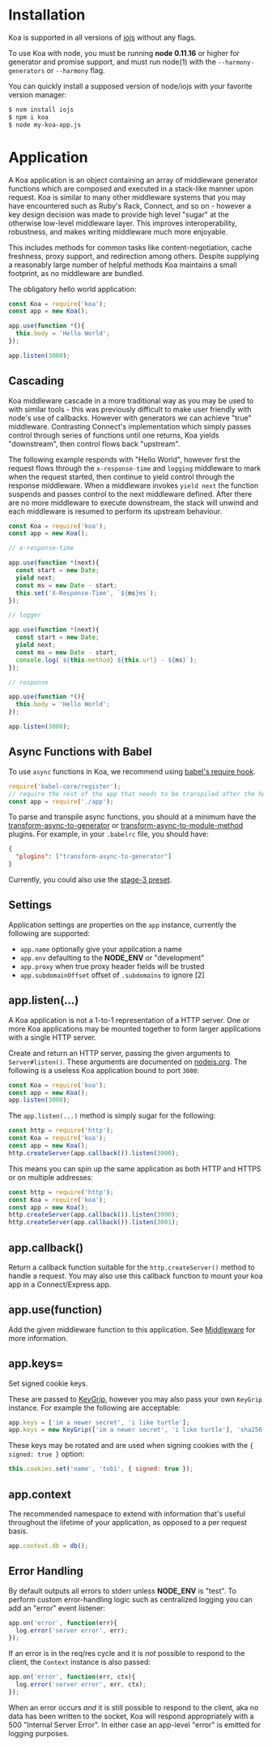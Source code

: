 # Installation

  Koa is supported in all versions of [iojs](https://iojs.org) without any flags.

  To use Koa with node, you must be running __node 0.11.16__ or higher for generator and promise support, and must run node(1)
  with the `--harmony-generators` or `--harmony` flag.

  You can quickly install a supposed version of node/iojs with your favorite version manager:

```bash
$ nvm install iojs
$ npm i koa
$ node my-koa-app.js
```

# Application

  A Koa application is an object containing an array of middleware generator functions
  which are composed and executed in a stack-like manner upon request. Koa is similar to many
  other middleware systems that you may have encountered such as Ruby's Rack, Connect, and so on -
  however a key design decision was made to provide high level "sugar" at the otherwise low-level
  middleware layer. This improves interoperability, robustness, and makes writing middleware much
  more enjoyable.

  This includes methods for common tasks like content-negotiation, cache freshness, proxy support, and redirection
  among others. Despite supplying a reasonably large number of helpful methods Koa maintains a small footprint, as
  no middleware are bundled.

  The obligatory hello world application:

```js
const Koa = require('koa');
const app = new Koa();

app.use(function *(){
  this.body = 'Hello World';
});

app.listen(3000);
```

## Cascading

  Koa middleware cascade in a more traditional way as you may be used to with similar tools -
  this was previously difficult to make user friendly with node's use of callbacks.
  However with generators we can achieve "true" middleware. Contrasting Connect's implementation which
  simply passes control through series of functions until one returns, Koa yields "downstream", then
  control flows back "upstream".

  The following example responds with "Hello World", however first the request flows through
  the `x-response-time` and `logging` middleware to mark when the request started, then continue
  to yield control through the response middleware. When a middleware invokes `yield next`
  the function suspends and passes control to the next middleware defined. After there are no more
  middleware to execute downstream, the stack will unwind and each middleware is resumed to perform
  its upstream behaviour.

```js
const Koa = require('koa');
const app = new Koa();

// x-response-time

app.use(function *(next){
  const start = new Date;
  yield next;
  const ms = new Date - start;
  this.set('X-Response-Time', `${ms}ms`);
});

// logger

app.use(function *(next){
  const start = new Date;
  yield next;
  const ms = new Date - start;
  console.log(`${this.method} ${this.url} - ${ms}`);
});

// response

app.use(function *(){
  this.body = 'Hello World';
});

app.listen(3000);
```

## Async Functions with Babel

To use `async` functions in Koa, we recommend using [babel's require hook](http://babeljs.io/docs/usage/require/).

```js
require('babel-core/register');
// require the rest of the app that needs to be transpiled after the hook
const app = require('./app');
```

To parse and transpile async functions,
you should at a minimum have the [transform-async-to-generator](http://babeljs.io/docs/plugins/transform-async-to-generator/)
or [transform-async-to-module-method](http://babeljs.io/docs/plugins/transform-async-to-module-method/) plugins.
For example, in your `.babelrc` file, you should have:

```json
{
  "plugins": ["transform-async-to-generator"]
}
```

Currently, you could also use the [stage-3 preset](http://babeljs.io/docs/plugins/preset-stage-3/).

## Settings

  Application settings are properties on the `app` instance, currently
  the following are supported:

  - `app.name` optionally give your application a name
  - `app.env` defaulting to the __NODE_ENV__ or "development"
  - `app.proxy` when true proxy header fields will be trusted
  - `app.subdomainOffset` offset of `.subdomains` to ignore [2]

## app.listen(...)

  A Koa application is not a 1-to-1 representation of a HTTP server.
  One or more Koa applications may be mounted together to form larger
  applications with a single HTTP server.

  Create and return an HTTP server, passing the given arguments to
  `Server#listen()`. These arguments are documented on [nodejs.org](http://nodejs.org/api/http.html#http_server_listen_port_hostname_backlog_callback). The following is a useless Koa application bound to port `3000`:

```js
const Koa = require('koa');
const app = new Koa();
app.listen(3000);
```

  The `app.listen(...)` method is simply sugar for the following:

```js
const http = require('http');
const Koa = require('koa');
const app = new Koa();
http.createServer(app.callback()).listen(3000);
```

  This means you can spin up the same application as both HTTP and HTTPS
  or on multiple addresses:

```js
const http = require('http');
const Koa = require('koa');
const app = new Koa();
http.createServer(app.callback()).listen(3000);
http.createServer(app.callback()).listen(3001);
```

## app.callback()

  Return a callback function suitable for the `http.createServer()`
  method to handle a request.
  You may also use this callback function to mount your koa app in a
  Connect/Express app.

## app.use(function)

  Add the given middleware function to this application. See [Middleware](https://github.com/koajs/koa/wiki#middleware) for
  more information.

## app.keys=

 Set signed cookie keys.

 These are passed to [KeyGrip](https://github.com/jed/keygrip),
 however you may also pass your own `KeyGrip` instance. For
 example the following are acceptable:

```js
app.keys = ['im a newer secret', 'i like turtle'];
app.keys = new KeyGrip(['im a newer secret', 'i like turtle'], 'sha256');
```

  These keys may be rotated and are used when signing cookies
  with the `{ signed: true }` option:

```js
this.cookies.set('name', 'tobi', { signed: true });
```

## app.context

  The recommended namespace to extend with information that's useful
  throughout the lifetime of your application, as opposed to a per request basis.

```js
app.context.db = db();
```

## Error Handling

  By default outputs all errors to stderr unless __NODE_ENV__ is "test". To perform custom error-handling logic such as centralized logging you
  can add an "error" event listener:

```js
app.on('error', function(err){
  log.error('server error', err);
});
```

  If an error is in the req/res cycle and it is _not_ possible to respond to the client, the `Context` instance is also passed:

```js
app.on('error', function(err, ctx){
  log.error('server error', err, ctx);
});
```

  When an error occurs _and_ it is still possible to respond to the client, aka no data has been written to the socket, Koa will respond
  appropriately with a 500 "Internal Server Error". In either case
  an app-level "error" is emitted for logging purposes.
